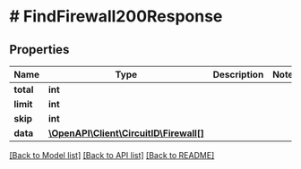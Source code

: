 # # FindFirewall200Response

## Properties

Name | Type | Description | Notes
------------ | ------------- | ------------- | -------------
**total** | **int** |  |
**limit** | **int** |  |
**skip** | **int** |  |
**data** | [**\OpenAPI\Client\CircuitID\Firewall[]**](Firewall.md) |  |

[[Back to Model list]](../../README.md#models) [[Back to API list]](../../README.md#endpoints) [[Back to README]](../../README.md)
